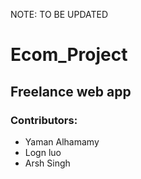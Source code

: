 NOTE: TO BE UPDATED
# Ecom_Project

## Freelance web app

### Contributors:
- Yaman Alhamamy
- Logn luo
- Arsh Singh
